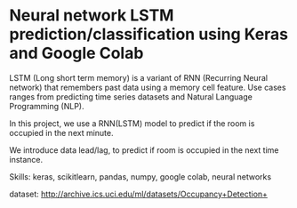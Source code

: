 # Neural network LSTM prediction/classification using Keras and Google Colab

 LSTM (Long short term memory) is a variant of RNN (Recurring Neural network) that remembers past data using a memory cell feature. 
 Use cases ranges from predicting time series datasets and Natural Language Programming (NLP).
 
 In this project, we use a RNN(LSTM) model to predict if the room is occupied in the next minute.

 We introduce data lead/lag, to predict if room is occupied in the next time instance.

Skills: keras, scikitlearn, pandas, numpy, google colab, neural networks

dataset: http://archive.ics.uci.edu/ml/datasets/Occupancy+Detection+
